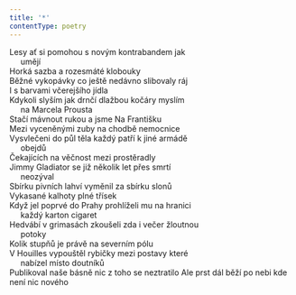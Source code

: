 ```yaml
---
title: '*'
contentType: poetry
---
```


<section>

Lesy ať si pomohou s novým kontrabandem jak  
     umějí  
Horká sazba a rozesmáté klobouky  
Běžné vykopávky co ještě nedávno slibovaly ráj  
I s barvami včerejšího jídla  
Kdykoli slyším jak drnčí dlažbou kočáry myslím  
     na Marcela Prousta  
Stačí mávnout rukou a jsme Na Františku  
Mezi vyceněnými zuby na chodbě nemocnice  
Vysvlečeni do půl těla každý patří k jiné armádě  
     obejdů  
Čekajících na věčnost mezi prostěradly  
Jimmy Gladiator se již několik let přes smrtí  
     neozýval  
Sbírku pivních lahví vyměnil za sbírku slonů  
Vykasané kalhoty plné třísek  
Když jel poprvé do Prahy prohlíželi mu na hranici  
     každý karton cigaret  
Hedvábí v grimasách zkoušeli zda i večer žloutnou  
     potoky  
Kolik stupňů je právě na severním pólu  
V Houilles vypouštěl rybičky mezi postavy které  
     nabízel místo doutníků  
Publikoval naše básně nic z toho se neztratilo Ale prst dál běží po nebi kde není nic nového

</section>

